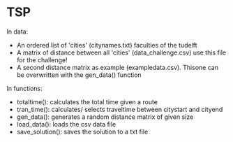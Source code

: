 # TSP
In data:
- An ordered list of 'cities' (citynames.txt) faculties of the tudelft
- A matrix of distance between all 'cities' (data_challenge.csv) use this file for the challenge!
- A second distance matrix as example (exampledata.csv). Thisone can be overwritten with the gen_data() function

In functions:
- totaltime(): calculates the total time given a route
- tran_time(): calculates/ selects traveltime between citystart and cityend
- gen_data(): generates a random distance matrix of given size
- load_data(): loads the csv data file
- save_solution(): saves the solution to a txt file
